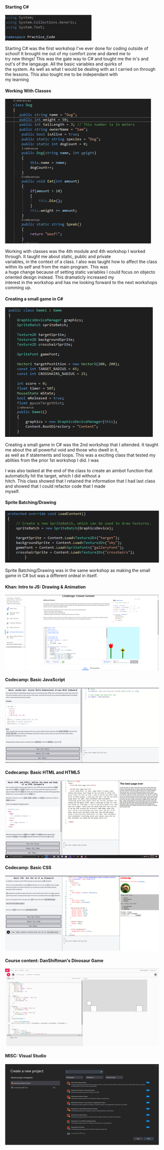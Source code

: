 #### Starting C#



![Picture](Capture2.PNG)



<p>Starting C# was the first workshop I've ever done for coding outside of school! It brought me out of my comfort zone and dared me to <br> try new things! This was the gate way to C# and tought me the in's and out's of the langauge. All the basic variables and quirks of <br> the system. As well as what I would be dealing with as I carried on through the lessons. This also tought me to be independant with <br>my learning</p>



#### Working With Classes



![Picture](Capture.PNG)



<p>Working with classes was the 4th module and 4th workshop I worked through. It taught me about static, public and private <br>variables, in the context of a class. I also was taught how to affect the class within its self and from the main program. This was <br>a huge change because of setting static variables I could focus on objecto oriented design instead. This dramaticly increased my <br> interest in the workshop and has me looking forward to the next workshops comming up.</p>



#### Creating a small game in C#



![Picture](Capture123.PNG)



<p>Creating a small game in C# was the 2nd workshop that I attended. It taught me about the all powerful void and those who dwell in it, <br> as well as if statements and loops. This was a exciting class that tested my ablities from the prior 1st workshop I did. I was <br> <br>I was also tasked at the end of the class to create an aimbot function that automaticlly hit the target, which I did without a <br>hitch. This class showed that I retained the information that I had last class and showed that I could refactor code that I made <br>myself.</p>



#### Sprite Batching/Drawing 



![Picture](epic0.5.PNG)



<p>Sprite Batching/Drawing was in the same workshop as making the small game in C# but was a different ordeal in itself. </p>



#### Khan: Intro to JS: Drawing & Animation



![Picture](Epic2.PNG)



<p></p>



#### Codecamp: Basic JavaScript



![Picture](epic4.PNG)



<p></p>



#### Codecamp: Basic HTML and HTML5



![Picture](epic3.PNG)



<p></p>



#### Codecamp: Basic CSS



![Picture](epic5.PNG)



<p></p>



#### Course content: DanShiftman's Dinosaur Game



![Picture](epic6.PNG)



<p></p>



#### MISC: Visual Studio



![Picture](Epic1.PNG)



<p></p>
